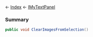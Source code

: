 ← [Index](Api-Index) ← [IMyTextPanel](Sandbox.ModAPI.Ingame.IMyTextPanel)

### Summary

```csharp
public void ClearImagesFromSelection()
```

